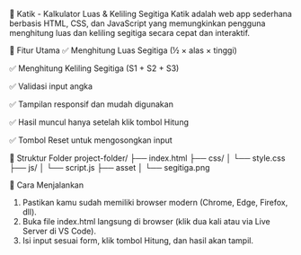 📐 Katik - Kalkulator Luas & Keliling Segitiga
Katik adalah web app sederhana berbasis HTML, CSS, dan JavaScript yang memungkinkan pengguna menghitung luas dan keliling segitiga secara cepat dan interaktif.

🚀 Fitur Utama
✅ Menghitung Luas Segitiga (½ × alas × tinggi)

✅ Menghitung Keliling Segitiga (S1 + S2 + S3)

✅ Validasi input angka

✅ Tampilan responsif dan mudah digunakan

✅ Hasil muncul hanya setelah klik tombol Hitung

✅ Tombol Reset untuk mengosongkan input

🧾 Struktur Folder
project-folder/
├── index.html
├── css/
│   └── style.css
├── js/
│   └── script.js
├── asset
│   └── segitiga.png

🔧 Cara Menjalankan
1. Pastikan kamu sudah memiliki browser modern (Chrome, Edge, Firefox, dll).
2. Buka file index.html langsung di browser (klik dua kali atau via Live Server di VS Code).
3. Isi input sesuai form, klik tombol Hitung, dan hasil akan tampil.

